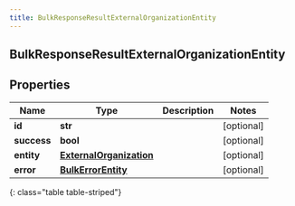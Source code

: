```yaml
---
title: BulkResponseResultExternalOrganizationEntity
---
```

## BulkResponseResultExternalOrganizationEntity

## Properties

|Name | Type | Description | Notes|
|------------ | ------------- | ------------- | -------------|
| **id** | **str** |  | [optional] |
| **success** | **bool** |  | [optional] |
| **entity** | [**ExternalOrganization**](ExternalOrganization.html) |  | [optional] |
| **error** | [**BulkErrorEntity**](BulkErrorEntity.html) |  | [optional] |
{: class="table table-striped"}


